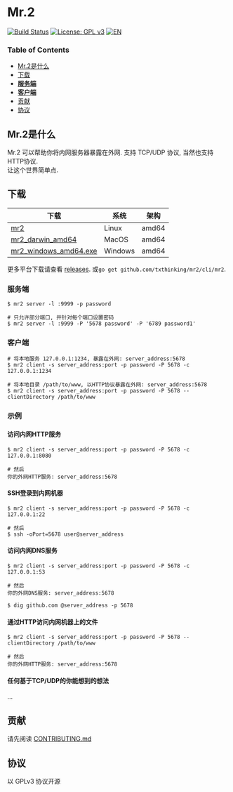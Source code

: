 # Mr.2

[![Build Status](https://travis-ci.org/txthinking/mr2.svg?branch=master)](https://travis-ci.org/txthinking/mr2) [![License: GPL v3](https://img.shields.io/badge/License-GPL%20v3-blue.svg)](http://www.gnu.org/licenses/gpl-3.0)
[![EN](https://img.shields.io/badge/English-README-blue.svg)](https://github.com/txthinking/mr2/blob/master/README.md)

### Table of Contents

-   [Mr.2是什么](#mr2是什么)
-   [下载](#下载)
-   [**服务端**](#服务端)
-   [**客户端**](#客户端)
-   [贡献](#贡献)
-   [协议](#协议)

## Mr.2是什么

Mr.2 可以帮助你将内网服务器暴露在外网. 支持 TCP/UDP 协议, 当然也支持HTTP协议.<br/>
让这个世界简单点.

## 下载

| 下载                                                                                                           | 系统      | 架构    |
| ------------------------------------------------------------------------------------------------------------ | ------- | ----- |
| [mr2](https://github.com/txthinking/mr2/releases/download/v20200101/mr2)                                     | Linux   | amd64 |
| [mr2_darwin_amd64](https://github.com/txthinking/mr2/releases/download/v20200101/mr2_darwin_amd64)           | MacOS   | amd64 |
| [mr2_windows_amd64.exe](https://github.com/txthinking/mr2/releases/download/v20200101/mr2_windows_amd64.exe) | Windows | amd64 |

更多平台下载请查看 [releases](https://github.com/txthinking/mr2/releases). 或`go get github.com/txthinking/mr2/cli/mr2`.

### 服务端

    $ mr2 server -l :9999 -p password

    # 只允许部分端口, 并针对每个端口设置密码
    $ mr2 server -l :9999 -P '5678 password' -P '6789 password1'

### 客户端

    # 将本地服务 127.0.0.1:1234, 暴露在外网: server_address:5678
    $ mr2 client -s server_address:port -p password -P 5678 -c 127.0.0.1:1234

    # 将本地目录 /path/to/www, 以HTTP协议暴露在外网: server_address:5678
    $ mr2 client -s server_address:port -p password -P 5678 --clientDirectory /path/to/www

### 示例

#### 访问内网HTTP服务

    $ mr2 client -s server_address:port -p password -P 5678 -c 127.0.0.1:8080

    # 然后
    你的外网HTTP服务: server_address:5678

#### SSH登录到内网机器

    $ mr2 client -s server_address:port -p password -P 5678 -c 127.0.0.1:22

    # 然后
    $ ssh -oPort=5678 user@server_address

#### 访问内网DNS服务

    $ mr2 client -s server_address:port -p password -P 5678 -c 127.0.0.1:53

    # 然后
    你的外网DNS服务: server_address:5678

    $ dig github.com @server_address -p 5678

#### 通过HTTP访问内网机器上的文件

    $ mr2 client -s server_address:port -p password -P 5678 --clientDirectory /path/to/www

    # 然后
    你的外网HTTP服务: server_address:5678

#### 任何基于TCP/UDP的你能想到的想法

...

## 贡献

请先阅读 [CONTRIBUTING.md](https://github.com/txthinking/mr2/blob/master/.github/CONTRIBUTING.md)

## 协议

以 GPLv3 协议开源
